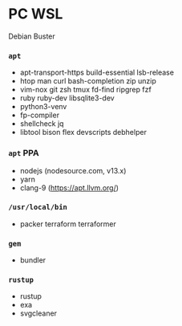 PC WSL
========
Debian Buster

### `apt`
- apt-transport-https build-essential lsb-release
- htop man curl bash-completion zip unzip
- vim-nox git zsh tmux fd-find ripgrep fzf
- ruby ruby-dev libsqlite3-dev
- python3-venv
- fp-compiler
- shellcheck jq
- libtool bison flex devscripts debhelper

### `apt` PPA
- nodejs (nodesource.com, v13.x)
- yarn
- clang-9 (https://apt.llvm.org/)

### `/usr/local/bin`
- packer terraform terraformer

### `gem`
- bundler

### `rustup`
- rustup
- exa
- svgcleaner
